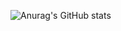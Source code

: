 ![Anurag's GitHub stats](https://github-readme-stats.vercel.app/api?username=raufGarayev&show_icons=true)
